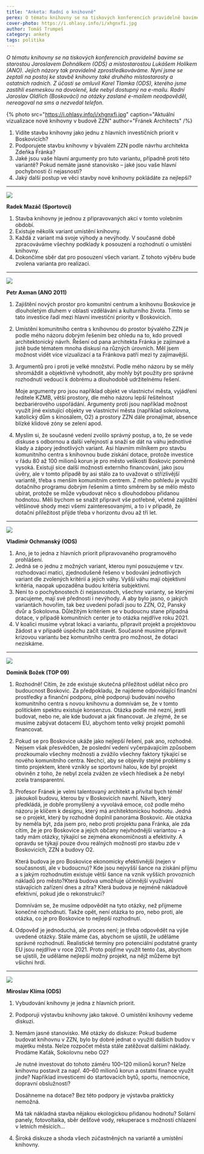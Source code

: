 ```yaml
---
title: "Anketa: Radní o knihovně"
perex: O tématu knihovny se na tiskových konferencích pravidelně bavíme se starostou Jaroslavem Dohnálkem a místostarostou Lukášem Holíkem. Nyní jsme se zeptali na postoj ke stavbě knihovny také druhého místostarosty a ostatních radních.
cover-photo: https://i.ohlasy.info/i/xhgnxfi.jpg
author: Tomáš Trumpeš
category: ankety
tags: politika
---
```


*O tématu knihovny se na tiskových konferencích pravidelně bavíme se starostou Jaroslavem Dohnálkem (ODS) a místostarostou Lukášem Holíkem (ANO). Jejich názory tak pravidelně zprostředkováváme. Nyní jsme se zeptali na postoj ke stavbě knihovny také druhého místostarosty a ostatních radních. Z účasti se omluvil Karel Tlamka (ODS), kterého jsme zastihli esemeskou na dovolené, kde nebyl dostupný na e-mailu. Radní Jaroslav Oldřich (Boskováci) na otázky zaslané e-mailem neodpověděl, nereagoval na sms a nezvedal telefon.*

{% photo src="https://i.ohlasy.info/i/xhgnxfi.jpg" caption="Aktuální vizualizace nové knihovny v budově ZZN" author="Fránek Architects" /%}

1. Vidíte stavbu knihovny jako jednu z hlavních investičních priorit v Boskovicích?
2. Podporujete stavbu knihovny v bývalém ZZN podle návrhu architekta Zdeňka Fránka?
3. Jaké jsou vaše hlavní argumenty pro tuto variantu, případně proti této variantě? Pokud nemáte jasné stanovisko – jaké jsou vaše hlavní pochybnosti či nejasnosti?
4. Jaký další postup ve věci stavby nové knihovny pokládáte za nejlepší?

---

<img src="https://i.ohlasy.info/i/ayamxfp.jpg" class="profile-picture">

**Radek Mazáč (Sportovci)**

1. Stavba knihovny je jednou z připravovaných akcí v tomto volebním období.
2. Existuje několik variant umístění knihovny.
3. Každá z variant má svoje výhody a nevýhody. V současné době zpracováváme všechny podklady k posouzení a rozhodnutí o umístění knihovny.
4. Dokončíme sběr dat pro posouzení všech variant. Z tohoto výběru bude zvolena varianta pro realizaci.

---

<img src="https://i.ohlasy.info/i/0l63kfa.jpg" class="profile-picture">

**Petr Axman (ANO 2011)**

1. Zajištění nových prostor pro komunitní centrum a knihovnu Boskovice je dlouholetým dluhem v oblasti vzdělávání a kulturního života. Tímto se tato investice řadí mezi hlavní investiční priority v Boskovicích.
2. Umístění komunitního centra s knihovnou do prostor bývalého ZZN je podle mého názoru dobrým řešením bez ohledu na to, kdo provedl architektonický návrh. Řešení od pana architekta Fránka je zajímavé a jistě bude tématem mnoha diskusí na různých úrovních. Měl jsem možnost vidět více vizualizací a ta Fránkova patří mezi ty zajímavější. 
3. Argumentů pro i proti je velké množství. Podle mého názoru by se měly shromáždit a objektivně vyhodnotit, aby mohly být použity pro správné rozhodnutí vedoucí k dobrému a dlouhodobě udržitelnému řešení.

    Moje argumenty pro jsou například objekt ve vlastnictví města, vyjádření ředitele KZMB, větší prostory, dle mého názoru lepší řešitelnost bezbariérového uspořádání. Argumenty proti jsou například možnost využít jiné existující objekty ve vlastnictví města (například sokolovna, katolický dům s kinosálem, O2) a prostory ZZN dále pronajímat, absence blízké klidové zóny se zelení apod.
4. Myslím si, že současné vedení zvolilo správný postup, a to, že se vede diskuse s odbornou a další veřejností a snaží se dát na váhu jednotlivé klady a zápory jednotlivých variant. Asi hlavním milníkem pro stavbu komunitního centra s knihovnou bude získání dotace, protože investice v řádu 80 až 100 milionů korun je pro město velikosti Boskovic poměrně vysoká. Existují sice další možnosti externího financování, jako jsou úvěry, ale v tomto případě by asi stálo za to uvažovat o střízlivější variantě, třeba s menším komunitním centrem. Z mého pohledu je využití dotačního programu dobrým řešením a tímto směrem by se mělo město ubírat, protože se může vybudovat něco s dlouhodobou přidanou hodnotou. Měli bychom se snažit připravit vše potřebné, včetně zajištění většinové shody mezi všemi zainteresovanými, a to i v případě, že dotační příležitost přijde třeba v horizontu dvou až tří let.

---

<img src="https://i.ohlasy.info/i/pde4bd7.jpg" class="profile-picture">

**Vladimír Ochmanský (ODS)**

1. Ano, je to jedna z hlavních priorit připravovaného programového prohlášení.
2. Jedná se o jednu z možných variant, kterou nyní posuzujeme v tzv. rozhodovací matici, zjednodušeně řešeno v bodování jednotlivých variant dle zvolených kritérií a jejich váhy. Vyšší váhu mají objektivní kritéria, naopak upozaděna budou kritéria subjektivní.
3. Není to o pochybnostech či nejasnostech, všechny varianty, se kterými pracujeme, mají své přednosti i nevýhody. A aby bylo jasno, o jakých variantách hovořím, tak bez uvedení pořadí jsou to ZZN, O2, Panský dvůr a Sokolovna. Důležitým kritériem se v budoucnu stane případná dotace, v případě komunitních center je to otázka nejdříve roku 2021.
4. V koalici musíme vybrat lokaci a variantu, připravit projekt a projektovou žádost a v případě úspěchu začít stavět. Současně musíme připravit krizovou variantu bez komunitního centra pro možnost, že dotaci nezískáme.

---

<img src="https://i.ohlasy.info/i/gjvxjze.jpg" class="profile-picture">

**Dominik Božek (TOP 09)**

1. Rozhodně! Cítím, že zde existuje skutečná příležitost udělat něco pro budoucnost Boskovic. Za předpokladu, že najdeme odpovídající finanční prostředky a finanční podporu, plně podporuji budování nového komunitního centra s novou knihovnu a domnívám se, že v tomto politickém spektru existuje konsenzus. Otázka podle mě nezní, jestli budovat, nebo ne, ale kde budovat a jak financovat. Je zřejmé, že se musíme zabývat dotacemi EU, abychom tento velký projekt pomohli financovat.
2. Pokud se pro Boskovice ukáže jako nejlepší řešení, pak ano, rozhodně. Nejsem však přesvědčen, že poslední vedení vyčerpávajícím způsobem prozkoumalo všechny možnosti a zvážilo všechny faktory týkající se nového komunitního centra. Nechci, aby se objevily stejné problémy s tímto projektem, které vznikly se sportovní halou, kde byl projekt obviněn z toho, že nebyl zcela zvážen ze všech hledisek a že nebyl zcela transparentní.
3. Profesor Fránek je velmi talentovaný architekt a přivítal bych téměř jakoukoli budovu, kterou by v Boskovicích navrhl. Návrh, který předkládá, je dobře promyšlený a vyvolává emoce, což podle mého názoru je klíčem k designu, který má architektonickou hodnotu. Jedná se o projekt, který by rozhodně doplnil panoráma Boskovic. Ale otázka by neměla být, zda jsem pro, nebo proti projektu pana Fránka, ale zda cítím, že je pro Boskovice a jejich občany nejvhodnější variantou – a tady mám otázky, týkající se zejména ekonomičnosti a efektivity. A opravdu se týkají pouze dvou reálných možností pro stavbu zde v Boskovicích, ZZN a budovy O2.

    Která budova je pro Boskovice ekonomicky efektivnější (nejen v současnosti, ale v budoucnu)? Kde jsou nejvyšší šance na získání příjmu a s jakým rozhodnutím existuje větší šance na vznik vyšších provozních nákladů pro město?Která budova umožňuje účinnější využívání stávajících zařízení dnes a zítra? Která budova je nejméně nákladově efektivní, pokud jde o rekonstrukci?
    
    Domnívám se, že musíme odpovědět na tyto otázky, než přijmeme konečné rozhodnutí. Takže opět, není otázka to pro, nebo proti, ale otázka, co je pro Boskovice to nejlepší rozhodnutí.
4. Odpověď je jednoduchá, ale proces není; je třeba odpovědět na výše uvedené otázky. Stále máme čas, abychom se ujistili, že uděláme správné rozhodnutí. Realistické termíny pro potenciální podstatné granty EU jsou nejdříve v roce 2021. Proto pojďme využít tento čas, abychom se ujistili, že uděláme nejlepší možný projekt, na nějž můžeme být všichni hrdí.

---

<img src="https://i.ohlasy.info/i/yntnbxn.jpg" class="profile-picture">

**Miroslav Klíma (ODS)**

1. Vybudování knihovny je jedna z hlavních priorit.
2. Podporuji výstavbu knihovny jako takové. O umístění knihovny vedeme diskuzi.
3. Nemám jasné stanovisko. Mé otázky do diskuze: Pokud budeme budovat knihovnu v ZZN, bylo by dobré jednat o využití dalších budov v majetku města. Nelze rozpočet města stále zatěžovat dalšími náklady. Prodáme Kaťák, Sokolovnu nebo O2?

    Je nutné investovat do tohoto záměru 100–120 milionů korun? Nelze knihovnu postavit za např. 40–60 milionů korun a ostatní finance využít jinde? Například investicemi do startovacích bytů, sportu, nemocnice, dopravní obslužnosti?

    Dosáhneme na dotace? Bez této podpory je výstavba prakticky nemožná.

    Má tak nákladná stavba nějakou ekologickou přidanou hodnotu? Solární panely, fotovoltaika, sběr dešťové vody, rekuperace s možností chlazení v letních měsících…
4. Široká diskuze a shoda všech zúčastněných na variantě a umístění knihovny.
